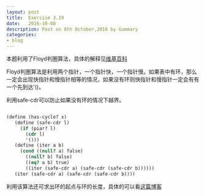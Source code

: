 ```yaml
---
layout: post
title:  Exercise 3.19
date:   2016-10-08
description: Post on 8th October,2016 by Gummary
categories:
- blog
---
```


本题利用了Floyd判圈算法，具体的解释见[维基百科](https://en.wikipedia.org/wiki/Cycle_detection) 

Floyd判圈算法是利用两个指针，一个指针快，一个指针慢。如果表中有环，那么一定会出现快指针和慢指针相等的情况，如果没有环则快指针和慢指针一定会有有一个先到达'()。

利用safe-cdr可以防止如果没有环的情况下越界。

~~~scheme

(define (has-cycle? x)
   (define (safe-cdr l)
     (if (piar? l)
       (cdr l)
       '()))
   (define (iter a b)
     (cond ((null? a) false)
	   ((null? b) false)
	   ((eq? a b) true)
	   ((iter (safe-cdr a) (safe-cdr (safe-cdr b))))))
   (iter (safe-cdr a) (safe-cdr (safe-cdr b))))
~~~

利用该算法还可求出环的起点与环的长度，具体的可以看[这篇博客](http://blog.csdn.net/thestoryofsnow/article/details/6822576)

   